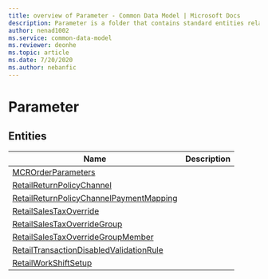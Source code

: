 ```yaml
---
title: overview of Parameter - Common Data Model | Microsoft Docs
description: Parameter is a folder that contains standard entities related to the Common Data Model.
author: nenad1002
ms.service: common-data-model
ms.reviewer: deonhe
ms.topic: article
ms.date: 7/20/2020
ms.author: nebanfic
---
```


# Parameter


## Entities

|Name|Description|
|---|---|
|[MCROrderParameters](MCROrderParameters.md)||
|[RetailReturnPolicyChannel](RetailReturnPolicyChannel.md)||
|[RetailReturnPolicyChannelPaymentMapping](RetailReturnPolicyChannelPaymentMapping.md)||
|[RetailSalesTaxOverride](RetailSalesTaxOverride.md)||
|[RetailSalesTaxOverrideGroup](RetailSalesTaxOverrideGroup.md)||
|[RetailSalesTaxOverrideGroupMember](RetailSalesTaxOverrideGroupMember.md)||
|[RetailTransactionDisabledValidationRule](RetailTransactionDisabledValidationRule.md)||
|[RetailWorkShiftSetup](RetailWorkShiftSetup.md)||
